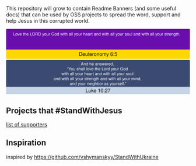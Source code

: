 This repository will grow to contain Readme Banners (and some useful docs) that can be used by OSS projects to spread the word, support and help Jesus in this corrupted world.

[![](https://raw.githubusercontent.com/RightInChrist/StandWithJesus/main/banner_deuteronomy_6-5_NIV.svg)](https://github.com/RightInChrist/StandWithJesus)
[![](https://raw.githubusercontent.com/RightInChrist/StandWithJesus/main/banner_luke_10-27_ESV.svg)](https://github.com/RightInChrist/StandWithJesus)

## Projects that #StandWithJesus
[list of supporters](https://github.com/search?q=RightInChrist%2FStandWithJesus&type=code)

## Inspiration
inspired by https://github.com/vshymanskyy/StandWithUkraine
